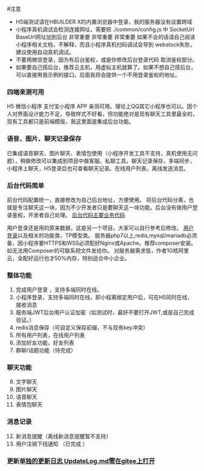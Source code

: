 #注意 
- H5端测试请在HBUILDER X的内置浏览器中登录，我的服务器没有设置跨域
- 小程序真机调试会检测连接网址，需要把 ./common/config.js 中 SocketUrl BaseUrl网址加到后台 非常重要 非常重要 非常重要 如果不会的话请自己阅读小程序相关文档，不解释，而且小程序真机扫码调试会导到 webstock失败，建议使用自动真机调试。
- 不要用微信登录，因为有后台鉴权，或是你修改后台登录代码 取消鉴权部分。
- 如果要自己搭后台，推荐云主机，用虚拟主机就算了。如果不想自己搭后台，可以直接用我示例的接口。后面我将会提供一个不用登录鉴权的地址。

###  四端亲测可用
H5 微信小程序 支付宝小程序	APP 亲测可用。理论上QQ其它小程序也可以。因个人对界面设计能力不足，导致样式不好看，但功能绝对是现有聊天工具里最全的，现有工具都只是前端模版，我这里面是集成后台功能。

### 语音、图片、聊天记录保存
已集成语音聊天、图片聊天、表情包使用（小程序开发工具不支持，真机使用无问题），稍做修改可以集成到项目中做客服、私聊工具。聊天记录保存，多端同步，小程序上聊天，H5登录后也可查看聊天记录。在线用户列表，离线发送消息。

### 后台代码简单
前台代码配置统一，直接修改为自己后台地址，方便使用。
将后台代码分离，也就是专注聊天这一块，因为不少开发者只是要聊天这一块功能。后台没有做用户登录鉴权，开发者自己处理。
[后台代码](https://gitee.com/wuxq1985/chat_php)[主要业务代码](https://gitee.com/wuxq1985/chat_php/blob/master/ws/service/ChatNewService.php)

用户登录还是用的原来数据，这是另一个项目。大家可以自行参考后修改。
[用户登录](https://gitee.com/wuxq1985/wyx2013/blob/master/application/index/controller/Chat.php)以及相关的功能类，TP模型类。
服务器php7以上,redis,mysql/mariadb必须备，因小程序要HTTPS和WSS必须配好Nginx或Apache。推荐composer安装。如无法用Composer的可联系把文件发给你。
对服务器需求低，作者1G核阿里云，全配好运行也才50%内存，特别适合中小企业。

### 整体功能
1. 完成用户登录 ，支持多端同时在线。
2. 小程序登录，支持多端同时在线，即小程离绑定用户后，可在H5同时在线，接收消息
3. 服务端JWT后台用户认证加密（如测试时，最好不要打开JWT,或是自己完成验证。）
4. redis消息保存（可自定义保存前缀，不与现有key冲突）
5. 所有用户列表，在线用户列表
6. 添加好友功能，好友列表
7. 群聊/话题功能（待完成）
### 聊天功能
8. 文字聊天
9. 图片聊天
10. 语音聊天
11. 表情包聊天
### 消息记录
12. 新消息提醒（离线新消息提醒暂不支持）
13. 用户注销下线通知 （已完成 ）

### 更新[单独的更新日志 UpdateLog.md需在gitee上打开](./UpdateLog.md)
